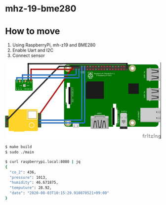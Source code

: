 # mhz-19-bme280

# How to move

1. Using RaspberryPi, mh-z19 and BME280
2. Enable Uart and I2C
3. Connect sensor

![](./docs/image/配線図.jpg)

```sh
$ make build
$ sudo ./main
```



```sh
$ curl raspberrypi.local:8080 | jq
{
  "co_2": 436,
  "pressure": 1013,
  "humidity": 46.671875,
  "temputure": 28.92,
  "date": "2020-08-03T10:15:29.910870521+09:00"
}
```

